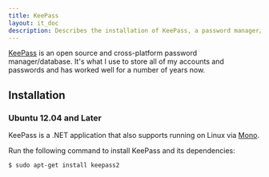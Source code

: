 ```yaml
---
title: KeePass
layout: it_doc
description: Describes the installation of KeePass, a password manager/database.
---
```


[KeePass](http://keepass.info/) is an open source and cross-platform password manager/database. It's what I use to store all of my accounts and passwords and has worked well for a number of years now.


## Installation


### Ubuntu 12.04 and Later

KeePass is a .NET application that also supports running on Linux via [Mono](http://www.mono-project.com/Main_Page).

Run the following command to install KeePass and its dependencies:

    $ sudo apt-get install keepass2

